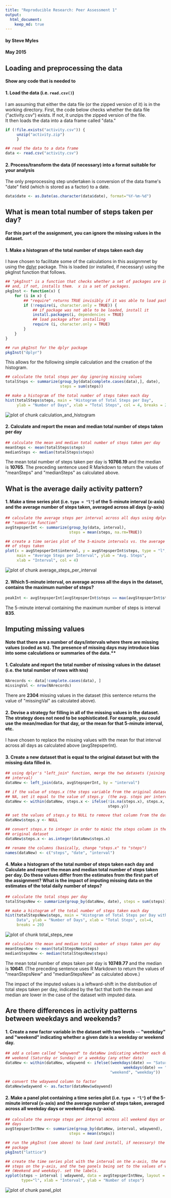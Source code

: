```yaml
---
title: "Reproducible Research: Peer Assessment 1"
output: 
  html_document:
    keep_md: true
---
```


#### by Steve Myles
#### May 2015


## Loading and preprocessing the data

#### Show any code that is needed to

#### 1. Load the data (i.e. `read.csv()`)


I am assuming that either the data file (or the zipped version of it) is in 
the working directory.  First, the code below checks whether the data file
("activity.csv") exists.  If not, it unzips the zipped version of the file.  
It then loads the data into a data frame called "data."



```r
if (!file.exists("activity.csv")) {
     unzip("activity.zip")     
     }

## read the data to a data frame
data <- read.csv("activity.csv")
```


#### 2. Process/transform the data (if necessary) into a format suitable for your analysis


The only preprocessing step undertaken is conversion of the data frame's "date"
field (which is stored as a factor) to a date.



```r
data$date <- as.Date(as.character(data$date), format="%Y-%m-%d")
```


## What is mean total number of steps taken per day?

#### For this part of the assignment, you can ignore the missing values in the dataset.

#### 1. Make a histogram of the total number of steps taken each day


I have chosen to facilitate some of the calculations in this assignmnet by 
using the  [dplyr](http://cran.rstudio.com/web/packages/dplyr/) package. This
is loaded (or installed, if necessary) using the pkgInst function that follows.



```r
## "pkgInst" is a function that checks whether a set of packages are installed
## and, if not, installs them.  x is a set of packages.
pkgInst <- function(x) {
    for (i in x) {
        ## "require" returns TRUE invisibly if it was able to load package
        if (!require(i, character.only = TRUE)) {
            ## if package was not able to be loaded, install it
            install.packages(i, dependencies = TRUE)
            ## load package after installing
            require (i, character.only = TRUE)
        }
    }
}

## run pkgInst for the dplyr package
pkgInst("dplyr")
```


This allows for the following simple calculation and the creation of the
histogram.



```r
## calculate the total steps per day ignoring missing values
totalSteps <- summarize(group_by(data[complete.cases(data),], date),
                        steps = sum(steps))

## make a histogram of the total number of steps taken each day
hist(totalSteps$steps, main = "Histogram of Total Steps per Day", 
     ylab = "Number of Days", xlab = "Total Steps", col = 4, breaks = 20)
```

![plot of chunk calculation_and_histogram](figure/calculation_and_histogram-1.png) 


#### 2. Calculate and report the **mean** and **median** total number of steps taken per day



```r
## calculate the mean and median total number of steps taken per day
meanSteps <- mean(totalSteps$steps)
medianSteps <- median(totalSteps$steps)
```


The mean total number of steps taken per day is **10766.19** and the median is **10765**.  The preceding sentence
used R Markdown to return the values of "meanSteps" and "medianSteps" as
calculated above.


## What is the average daily activity pattern?

#### 1. Make a time series plot (i.e. `type = "l"`) of the 5-minute interval (x-axis) and the average number of steps taken, averaged across all days (y-axis)



```r
## calculate the average steps per interval across all days using dplyr's 
## "summarize function"
avgStepsperInt <- summarize(group_by(data, interval), 
                            steps = mean(steps, na.rm=TRUE))

## create a time series plot of the 5-minute intervals vs. the average number
## of steps taken
plot(x = avgStepsperInt$interval, y = avgStepsperInt$steps, type = "l",
     main = "Average Steps per Interval", ylab = "Avg. Steps", 
     xlab = "Interval", col = 4)
```

![plot of chunk average_steps_per_interval](figure/average_steps_per_interval-1.png) 


#### 2. Which 5-minute interval, on average across all the days in the dataset, contains the maximum number of steps?



```r
peakInt <- avgStepsperInt[avgStepsperInt$steps == max(avgStepsperInt$steps), ]
```


The 5-minute interval containing the maximum number of steps is interval
**835**.


## Imputing missing values

#### Note that there are a number of days/intervals where there are missing  values (coded as `NA`). The presence of missing days may introduce bias into some calculations or summaries of the data.**

#### 1. Calculate and report the total number of missing values in the dataset (i.e. the total number of rows with `NA`s)



```r
NArecords <- data[!complete.cases(data), ]
missingVal <- nrow(NArecords)
```


There are **2304** missing values in the dataset (this sentence
returns the value of "missingVal" as calculated above).


#### 2. Devise a strategy for filling in all of the missing values in the dataset. The strategy does not need to be sophisticated. For example, you could use the mean/median for that day, or the mean for that 5-minute interval, etc.


I have chosen to replace the missing values with the mean for that interval 
across all days as calculated above (avgStepsperInt).


#### 3. Create a new dataset that is equal to the original dataset but with the missing data filled in.



```r
## using dplyr's "left_join" function, merge the two datasets (joining on
## interval)
dataNew <- left_join(data, avgStepsperInt, by = "interval")

## if the value of steps.x (the steps variable from the original dataset) is 
## NA, set it equal to the value of steps.y  (the avg. steps per interval) 
dataNew <- within(dataNew, steps.x <- ifelse(!is.na(steps.x), steps.x, 
                                             steps.y))

## set the values of steps.y to NULL to remove that column from the data frame
dataNew$steps.y <- NULL

## convert steps.x to integer in order to mimic the steps column in the
## original dataset
dataNew$steps.x <- as.integer(dataNew$steps.x)

## rename the columns (basically, change "steps.x" to "steps")
names(dataNew) <- c("steps", "date", "interval")
```


#### 4. Make a histogram of the total number of steps taken each day and Calculate and report the **mean** and **median** total number of steps taken per day. Do these values differ from the estimates from the first part of the assignment? What is the impact of imputing missing data on the estimates of the total daily number of steps?



```r
## calculate the total steps per day
totalStepsNew <- summarize(group_by(dataNew, date), steps = sum(steps))

## make a histogram of the total number of steps taken each day
hist(totalStepsNew$steps, main = "Histogram of Total Steps per Day with Imputed
     Data", ylab = "Number of Days", xlab = "Total Steps", col=4, 
     breaks = 20)
```

![plot of chunk total_steps_new](figure/total_steps_new-1.png) 

```r
## calculate the mean and median total number of steps taken per day
meanStepsNew <- mean(totalStepsNew$steps)
medianStepsNew <- median(totalStepsNew$steps)
```


The mean total number of steps taken per day is **10749.77** and the median is **10641**.  (The preceding
sentence uses R Markdown to return the values of "meanStepsNew" and 
"medianStepsNew" as calculated above.)

The impact of the imputed values is a leftward-shift in the distribution of 
total steps taken per day, indicated by the fact that both the mean and median
are lower in the case of the dataset with imputed data.


## Are there differences in activity patterns between weekdays and weekends?

#### 1. Create a new factor variable in the dataset with two levels -- "weekday" and "weekend" indicating whether a given date is a weekday or weekend day.



```r
## add a column called "wdaywend" to dataNew indicating whether each date is a
## weekend (Saturday or Sunday) or a weekday (any other date)
dataNew <- within(dataNew, wdaywend <- ifelse((weekdays(date) == "Saturday" | 
                                                    weekdays(date) == "Sunday"),
                                              "weekend", "weekday"))

## convert the wdaywend column to factor
dataNew$wdaywend <- as.factor(dataNew$wdaywend)
```


#### 2. Make a panel plot containing a time series plot (i.e. `type = "l"`) of the 5-minute interval (x-axis) and the average number of steps taken, averaged  across all weekday days or weekend days (y-axis).



```r
## calculate the average steps per interval across all weekend days or weekday
## days
avgStepsperIntNew <- summarize(group_by(dataNew, interval, wdaywend), 
                            steps = mean(steps))

## run the pkgInst (see above) to load (and install, if necessary) the lattice
## package
pkgInst("lattice")

## create the time series plot with the interval on the x-axis, the number of 
## steps on the y-axis, and the two panels being set to the values of wdaywend
## (Weekend and weekday). set the labels.
xyplot(steps ~ interval | wdaywend, data = avgStepsperIntNew, layout = c(1,2),
       type="l", xlab = "Interval", ylab = "Number of steps")
```

![plot of chunk panel_plot](figure/panel_plot-1.png) 
